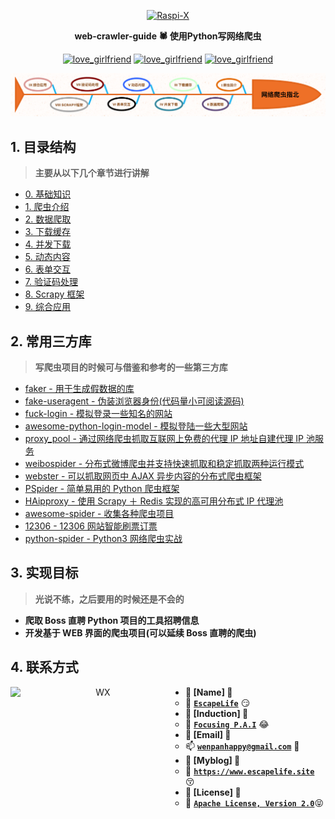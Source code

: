 <p align=center>
  <a href="https://github.com/EscapeLife/love_girlfriend.git">
    <img src="https://escapelife-1257414824.cos.ap-shanghai.myqcloud.com/never-forget-why-you-started.gif" width="680" height="120" alt="Raspi-X" >
  </a>
</p>

<p align=center>
  <b>web-crawler-guide 🕷 使用Python写网络爬虫</b>
</p>

<p align="center">
  <a href="https://github.com/EscapeLife/awesome-builder.git"><img src="https://img.shields.io/badge/Project-web_crawler_guide-green.svg?style=for-the-badge&logo=ubuntu" alt="love_girlfriend"></a>
  <a href="https://github.com/EscapeLife/awesome-builder.git"><img src="https://img.shields.io/badge/Author-Escape-orange.svg?style=for-the-badge&logo=vim" alt="love_girlfriend"></a>
  <a href="https://github.com/EscapeLife/awesome-builder.git"><img src="https://img.shields.io/badge/Languages-Python3.7-yellow.svg?style=for-the-badge&logo=python" alt="love_girlfriend"></a>
</p>

<p align=center>
  <a href="https://github.com/EscapeLife/DotFiles.git">
    <img src="https://github.com/EscapeLife/web-crawler-guide/blob/master/images/%E7%BD%91%E7%BB%9C%E7%88%AC%E8%99%AB%E6%8C%87%E5%8C%97.png" >
  </a>
</p>

## 1. 目录结构

> **主要从以下几个章节进行讲解**

- [0. 基础知识](https://github.com/EscapeLife/web-crawler-guide/blob/master/content/chp0/README.md)
- [1. 爬虫介绍](https://github.com/EscapeLife/web-crawler-guide/blob/master/content/chp1/README.md)
- [2. 数据爬取](https://github.com/EscapeLife/web-crawler-guide/blob/master/content/chp2/README.md)
- [3. 下载缓存](https://github.com/EscapeLife/web-crawler-guide/blob/master/content/chp3/README.md)
- [4. 并发下载](https://github.com/EscapeLife/web-crawler-guide/blob/master/content/chp4/README.md)
- [5. 动态内容](https://github.com/EscapeLife/web-crawler-guide/blob/master/content/chp5/README.md)
- [6. 表单交互](https://github.com/EscapeLife/web-crawler-guide/blob/master/content/chp6/README.md)
- [7. 验证码处理](https://github.com/EscapeLife/web-crawler-guide/blob/master/content/chp7/README.md)
- [8. Scrapy 框架](https://github.com/EscapeLife/web-crawler-guide/blob/master/content/chp8/README.md)
- [9. 综合应用](https://github.com/EscapeLife/weWebCrawlerb-crawler-guide/blob/master/content/chp9/README.md)

## 2. 常用三方库

> **写爬虫项目的时候可与借鉴和参考的一些第三方库**

- [faker - 用于生成假数据的库](https://github.com/joke2k/faker)
- [fake-useragent - 伪装浏览器身份(代码量小可阅读源码)](https://github.com/hellysmile/fake-useragent)
- [fuck-login - 模拟登录一些知名的网站](https://github.com/xchaoinfo/fuck-login)
- [awesome-python-login-model - 模拟登陆一些大型网站](https://github.com/Kr1s77/awesome-python-login-model)
- [proxy_pool - 通过网络爬虫抓取互联网上免费的代理 IP 地址自建代理 IP 池服务](https://github.com/jhao104/proxy_pool)
- [weibospider - 分布式微博爬虫并支持快速抓取和稳定抓取两种运行模式](https://github.com/SpiderClub/weibospider)
- [webster - 可以抓取网页中 AJAX 异步内容的分布式爬虫框架](https://github.com/zhuyingda/webster)
- [PSpider - 简单易用的 Python 爬虫框架](https://github.com/xianhu/PSpider)
- [HAipproxy - 使用 Scrapy ＋ Redis 实现的高可用分布式 IP 代理池](https://github.com/SpiderClub/haipproxy)
- [awesome-spider - 收集各种爬虫项目](https://github.com/facert/awesome-spider)
- [12306 - 12306 网站智能刷票订票](https://github.com/testerSunshine/12306)
- [python-spider - Python3 网络爬虫实战](https://github.com/Jack-Cherish/python-spider)

## 3. 实现目标

> **光说不练，之后要用的时候还是不会的**

- **爬取 Boss 直聘 Python 项目的工具招聘信息**
- **开发基于 WEB 界面的爬虫项目(可以延续 Boss 直聘的爬虫)**

## 4. 联系方式

<p align="center">
    <img src="https://escapelife-1257414824.cos.ap-shanghai.myqcloud.com/escape-wechat-qrcode-1.gif" width="280" height="280" alt="WX" align="left" />
</p>

- **💭 [Name] 💭**
  - 🐠 **[`EscapeLife`](https://www.escapelife.site)** 😏
- **💭 [Induction] 💭**
  - 🏦 **[`Focusing P.A.I`](https://www.paodingai.com)** 😂
- **💭 [Email] 💭**
  - 📫 **[`wenpanhappy@gmail.com`](https://www.escapelife.site)** 🤔
- **💭 [Myblog] 💭**
  - 🍺 **[`https://www.escapelife.site`](https://www.escapelife.site)** 😚
- **💭 [License] 💭**
  - 🚧 [**`Apache License, Version 2.0`**](http://www.apache.org/licenses/LICENSE-2.0.html)😝
